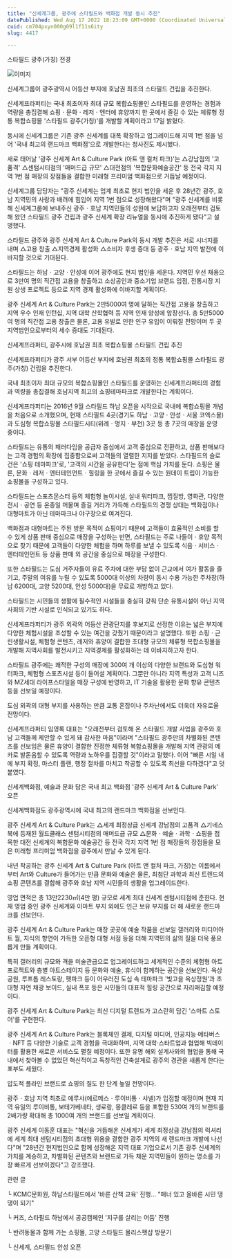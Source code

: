 ```yaml
---
title: "신세계그룹, 광주에 스타필드와 백화점 개발 동시 추진"
datePublished: Wed Aug 17 2022 18:23:09 GMT+0000 (Coordinated Universal Time)
cuid: cm704pxyn000g09l1f11s6ity
slug: 4417

---
```



스타필드 광주(가칭) 전경

![이미지](https://cdn.hashnode.com/res/hashnode/image/upload/v1739257013044/dbaeab4a-0dfe-4796-b5ef-8712abb1f964.jpeg)

신세계그룹이 광주광역시 어등산 부지에 호남권 최초의 스타필드 건립을 추진한다.

신세계프라퍼티는 국내 최초이자 최대 규모 복합쇼핑몰인 스타필드를 운영하는 경험과 역량을 총집결해 쇼핑ㆍ문화ㆍ레저ㆍ엔터에 휴양까지 한 곳에서 즐길 수 있는 체류형 정통 복합쇼핑몰 '스타필드 광주(가칭)'를 개발할 계획이라고 17일 밝혔다.

동시에 신세계그룹은 기존 광주 신세계를 대폭 확장하고 업그레이드해 지역 1번 점을 넘어 '국내 최고의 랜드마크 백화점'으로 개발한다는 청사진도 제시했다.

새로 태어날 '광주 신세계 Art & Culture Park (아트 앤 컬처 파크)'는 △강남점의 '고품격' △센텀시티점의 '매머드급 규모' △대전점의 '복합문화예술공간' 등 전국 각지 지역 1번 점 매장의 장점들을 결합한 미래형 프리미엄 백화점으로 거듭날 예정이다.

신세계그룹 담당자는 "광주 신세계는 업계 최초로 현지 법인을 세운 후 28년간 광주, 호남 지역민의 사랑과 배려에 힘입어 지역 1번 점으로 성장해왔다"며 "광주 신세계를 비롯해 신세계그룹에 보내주신 광주ㆍ호남 지역민들의 성원에 보답하고자 오래전부터 검토해 왔던 스타필드 광주 건립과 광주 신세계 확장 리뉴얼을 동시에 추진하게 됐다"고 설명했다.

스타필드 광주와 광주 신세계 Art & Culture Park의 동시 개발 추진은 서로 시너지를 내며 △고용 창출 △지역경제 활성화 △소비자 후생 증대 등 광주ㆍ호남 지역 발전에 이바지할 것으로 기대된다.

스타필드는 하남ㆍ고양ㆍ안성에 이어 광주에도 현지 법인을 세운다. 지역민 우선 채용으로 3만여 명의 직간접 고용을 창출하고 소상공인과 중소기업 브랜드 입점, 전통시장 지원 상생 프로젝트 등으로 지역 경제 활성화에 이바지할 계획이다.

광주 신세계 Art & Culture Park는 2만5000여 명에 달하는 직간접 고용을 창출하고 지역 우수 인재 인턴십, 지역 대학 산학협력 등 지역 인재 양성에 앞장선다. 총 5만5000여 명의 직간접 고용 창출은 물론, 고용 유발로 인한 인구 유입이 이뤄질 전망이며 두 곳 지역법인으로부터의 세수 증대도 기대된다.

신세계프라퍼티, 광주시에 호남권 최초 복합쇼핑몰 스타필드 건립 추진

신세계프라퍼티가 광주 서부 어등산 부지에 호남권 최초의 정통 복합쇼핑몰 스타필드 광주(가칭) 건립을 추진한다.

국내 최초이자 최대 규모의 복합쇼핑몰인 스타필드를 운영하는 신세계프라퍼티의 경험과 역량을 총집결해 호남지역 최고의 쇼핑테마파크로 개발한다는 계획이다.

신세계프라퍼티는 2016년 9월 스타필드 하남 오픈을 시작으로 국내에 복합쇼핑몰 개념을 처음으로 소개했으며, 현재 스타필드 4곳(경기도 하남ㆍ고양ㆍ안성ㆍ서울 코엑스몰)과 도심형 복합쇼핑몰 스타필드시티(위례ㆍ명지ㆍ부천) 3곳 등 총 7곳의 매장을 운영 중이다.

스타필드는 유통의 패러다임을 공급자 중심에서 고객 중심으로 전환하고, 상품 판매보다는 고객 경험의 확장에 집중함으로써 고객들의 열렬한 지지를 받았다. 스타필드의 슬로건은 '쇼핑 테마파크'로, '고객의 시간을 공유한다'는 점에 핵심 가치를 둔다. 쇼핑은 물론, 문화ㆍ레저ㆍ엔터테인먼트ㆍ힐링을 한 곳에서 즐길 수 있는 원데이 트립이 가능한 쇼핑몰을 구성하고 있다.

스타필드는 스포츠몬스터 등의 체험형 놀이시설, 실내 워터파크, 찜질방, 영화관, 다양한 전시ㆍ공연 등 온종일 머물며 즐길 거리가 가득해 스타필드의 경쟁 상대는 백화점이나 대형마트가 아닌 테마파크나 야구장으로 여겨진다.

백화점과 대형마트는 주된 방문 목적이 쇼핑이기 때문에 고객들이 효율적인 소비를 할 수 있게 상품 판매 중심으로 매장을 구성하는 반면, 스타필드는 주로 나들이ㆍ휴양 목적으로 찾기 때문에 고객들이 다양한 체험을 하며 하루를 보낼 수 있도록 식음ㆍ서비스ㆍ엔터테인먼트 등 상품 판매 외 공간을 중심으로 매장을 구성한다.

또한 스타필드는 도심 거주자들이 유료 주차에 대한 부담 없이 근교에서 여가 활동을 즐기고, 주말의 여유를 누릴 수 있도록 5000대 이상의 차량이 동시 수용 가능한 주차장(하남 6200대, 고양 5200대, 안성 5000대)을 무료로 개방하고 있다.

스타필드는 시민들의 생활에 필수적인 시설들을 충실히 갖춰 단순 유통시설이 아닌 지역사회의 기반 시설로 인식되고 있기도 하다.

신세계프라퍼티가 광주 외곽의 어등산 관광단지를 후보지로 선정한 이유는 넓은 부지에 다양한 체험시설을 조성할 수 있는 여건을 갖췄기 때문이라고 설명했다. 또한 쇼핑ㆍ근린생활시설, 체험형 콘텐츠, 레저와 휴양이 결합한 초대형 규모의 체류형 복합쇼핑몰을 개발해 지역사회를 발전시키고 지역경제를 활성화하는 데 이바지하고자 한다.

스타필드 광주에는 쾌적한 구성의 매장에 300여 개 이상의 다양한 브랜드와 도심형 워터파크, 체험형 스포츠시설 등이 들어설 계획이다. 그뿐만 아니라 지역 특성과 고객 니즈와 MZ세대 라이프스타일을 매장 구성에 반영하고, IT 기술을 활용한 문화 향유 콘텐츠 등을 선보일 예정이다.

도심 외곽의 대형 부지를 사용하는 만큼 교통 혼잡이나 주차난에서도 더욱더 자유로울 전망이다.

신세계프라퍼티 임영록 대표는 "오래전부터 검토해 온 스타필드 개발 사업을 광주와 호남 고객들께 제안할 수 있게 돼 감사한 마음"이라며 "스타필드 광주만의 차별화된 콘텐츠를 선보임은 물론 휴양이 결합한 진정한 체류형 복합쇼핑몰을 개발해 지역 관광의 메카로 발돋움할 수 있도록 역량과 노하우를 집결할 것"이라고 말했다. 이어 "빠른 시일 내에 부지 확정, 마스터 플랜, 행정 절차를 마치고 착공할 수 있도록 최선을 다하겠다"고 덧붙였다.

신세계백화점, 예술과 문화 담은 국내 최고 백화점 '광주 신세계 Art & Culture Park' 오픈

신세계백화점도 광주광역시에 국내 최고의 랜드마크 백화점을 선보인다.

광주 신세계 Art & Culture Park는 △세계 최정상급 신세계 강남점의 고품격 △기네스북에 등재된 월드클래스 센텀시티점의 매머드급 규모 △문화ㆍ예술ㆍ과학ㆍ쇼핑을 접목한 대전 신세계의 복합문화 예술공간 등 전국 각지 지역 1번 점 매장들의 장점들을 모은 미래형 프리미엄 백화점을 광주에서 만날 수 있게 된다.

내년 착공하는 광주 신세계 Art & Culture Park (아트 앤 컬처 파크, 가칭)는 이름에서부터 Art와 Culture가 들어가는 만큼 문화와 예술은 물론, 최첨단 과학과 최신 트렌드의 쇼핑 콘텐츠를 결합해 광주와 호남 지역 시민들의 생활을 업그레이드한다.

영업 면적은 총 13만2230㎡(4만 평) 규모로 세계 최대 신세계 센텀시티점에 준한다. 현재 영업 중인 광주 신세계와 이마트 부지 외에도 인근 보유 부지를 더 해 새로운 랜드마크를 선보인다.

광주 신세계 Art & Culture Park는 매장 곳곳에 예술 작품을 선보일 갤러리와 미디어아트 월, 지식의 향연이 가득한 오픈형 대형 서점 등을 더해 지역민의 삶의 질을 더욱 풍요롭게 만들 계획이다.

특히 갤러리의 규모와 격을 미술관급으로 업그레이드하고 세계적인 수준의 체험형 아트프로젝트와 층별 아트스테이지 등 문화와 예술, 휴식이 함께하는 공간을 선보인다. 옥상 공원, 루프톱 레스토랑, 펫파크 등이 어우러진 도심 속 테마파크 '빛고을 옥상정원'과 초대형 자연 채광 보이드, 실내 폭포 등은 시민들의 대표적 힐링 공간으로 자리매김할 예정이다.

광주 신세계 Art & Culture Park는 최신 디지털 트렌드가 고스란히 담긴 '스마트 스토어'를 구현한다.

광주 신세계 Art & Culture Park는 블록체인 결제, 디지털 미디어, 인공지능·메타버스ㆍNFT 등 다양한 기술로 고객 경험을 극대화하며, 지역 대학·스타트업과 협업해 빅데이터를 활용한 새로운 서비스도 펼칠 예정이다. 또한 유명 해외 설계사와의 협업을 통해 국내에서 찾아볼 수 없었던 혁신적이고 독창적인 건축설계로 광주의 경관을 새롭게 한다는 포부도 세웠다.

압도적 풀라인 브랜드로 쇼핑의 질도 한 단계 높일 전망이다.

광주ㆍ호남 지역 최초로 에루샤(에르메스ㆍ루이비통ㆍ샤넬)가 입점할 예정이며 현재 지역 유일의 루이비통, 보테가베네타, 생로랑, 몽클레르 등을 포함한 530여 개의 브랜드를 2배가량 확대해 총 1000여 개의 브랜드를 선보일 계획이다.

광주 신세계 이동훈 대표는 "혁신을 거듭해온 신세계가 세계 최정상급 강남점의 럭셔리에 세계 최대 센텀시티점의 초대형 위용을 결합한 광주 지역의 새 랜드마크 개발에 나선다"며 "28년간 현지법인으로 함께 성장해온 지역 대표 기업으로서 기존 광주 신세계의 가치를 계승하고, 차별화된 콘텐츠와 브랜드로 가득 채운 지역민들이 원하는 명소를 가장 빠르게 선보이겠다"고 강조했다.

관련 글

└ KCMC문화원, 하남스타필드에서 '바른 산책 교육' 진행... "매너 있고 올바른 시민 댕댕이 되기"

└ 커즈, 스타필드 하남에서 공공캠페인 '지구를 살리는 어둠' 진행

└ 반려동물과 함께 가는 쇼핑몰, 고양 스타필드 몰리스펫샵 방문기

└ 신세계, 스타필드 안성 오픈